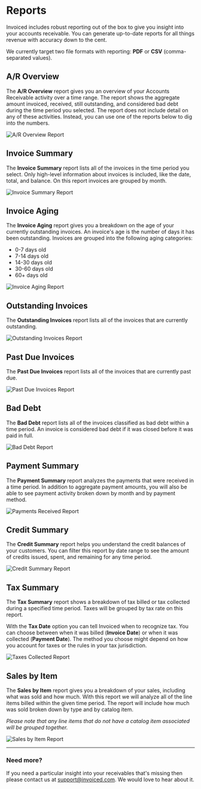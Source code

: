 # Reports

Invoiced includes robust reporting out of the box to give you insight into your accounts receivable. You can generate up-to-date reports for all things revenue with accuracy down to the cent.

We currently target two file formats with reporting: **PDF** or **CSV** (comma-separated values).

## A/R Overview

The **A/R Overview** report gives you an overview of your Accounts Receivable activity over a time range. The report shows the aggregate amount invoiced, received, still outstanding, and considered bad debt during the time period you selected. The report does not include detail on any of these activities. Instead, you can use one of the reports below to dig into the numbers.

![A/R Overview Report](../img/report-a-r-overview.png)

## Invoice Summary

The **Invoice Summary** report lists all of the invoices in the time period you select. Only high-level information about invoices is included, like the date, total, and balance. On this report invoices are grouped by month.

![Invoice Summary Report](../img/report-invoice-summary.png)

## Invoice Aging

The **Invoice Aging** report gives you a breakdown on the age of your currently outstanding invoices. An invoice's age is the number of days it has been outstanding. Invoices are grouped into the following aging categories:

- 0-7 days old
- 7-14 days old
- 14-30 days old
- 30-60 days old
- 60+ days old

![Invoice Aging Report](../img/report-invoice-aging.png)

## Outstanding Invoices

The **Outstanding Invoices** report lists all of the invoices that are currently outstanding.

![Outstanding Invoices Report](../img/report-outstanding-invoices.png)

## Past Due Invoices

The **Past Due Invoices** report lists all of the invoices that are currently past due.

![Past Due Invoices Report](../img/report-past-due-invoices.png)

## Bad Debt

The **Bad Debt** report lists all of the invoices classified as bad debt within a time period. An invoice is considered bad debt if it was closed before it was paid in full.

![Bad Debt Report](../img/report-bad-debt.png)

## Payment Summary

The **Payment Summary** report analyzes the payments that were received in a time period. In addition to aggregate payment amounts, you will also be able to see payment activity broken down by month and by payment method.

![Payments Received Report](../img/report-payments-received.png)

## Credit Summary

The **Credit Summary** report helps you understand the credit balances of your customers. You can filter this report by date range to see the amount of credits issued, spent, and remaining for any time period.

![Credit Summary Report](../img/report-credit-summary.png)

## Tax Summary

The **Tax Summary** report shows a breakdown of tax billed or tax collected during a specified time period. Taxes will be grouped by tax rate on this report.

With the **Tax Date** option you can tell Invoiced when to recognize tax. You can choose between when it was billed (**Invoice Date**) or when it was collected (**Payment Date**). The method you choose might depend on how you account for taxes or the rules in your tax jurisdiction.

![Taxes Collected Report](../img/report-taxes-collected.png)

## Sales by Item

The **Sales by Item** report gives you a breakdown of your sales, including what was sold and how much. With this report we will analyze all of the line items billed within the given time period. The report will include how much was sold broken down by type and by catalog item.

*Please note that any line items that do not have a catalog item associated will be grouped together.*

![Sales by Item Report](../img/report-sales-by-item.png)

<hr/>

### Need more?

If you need a particular insight into your receivables that's missing then please contact us at [support@invoiced.com](support@invoiced.com). We would love to hear about it.